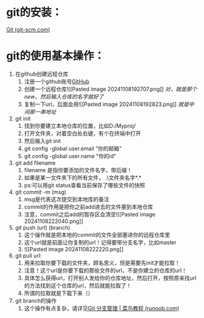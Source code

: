 # git的安装：
[Git (git-scm.com)](https://git-scm.com/)

# git的使用基本操作：
1. 在github创建远程仓库
	1. 注册一个github账号[GitHub](https://github.com/)
	2. 创建一个远程仓库![[Pasted image 20241108192707.png]]
		*对，就是那个new，然后输入仓库的名字就好了*
	3. 复制一下url，后面会用![[Pasted image 20241108192823.png]]
		*就是中间那一串地址* 
1. git init
	1. 找到你要建立本地仓库的位置，比如D:/Myproj/
	2. 打开文件夹，对着空白处右键，有个在终端中打开
	3. 然后输入git init
	4. git config -global user.email ”你的邮箱“
	5. git config -global user.name "你的id"
2. git add filename
	1. filename 是指你要添加的文件名字，带后缀！
	2. 如果是某一文件夹下的所有文件，    .\文件夹名字\*.*
	3. ps:可以用git status查看当前保存了哪些文件的快照
3. git commit -m (msg)
	1. msg是代表这次提交到本地库的备注
	2. commit的作用是把你之前add进去的文件塞到本地仓库
	3. 注意，commit之后add的暂存区会清空![[Pasted image 20241108222040.png]]
4. git push (url) (branch)
	1. 这个操作就是把本地的commit的文件全部塞进你的远程仓库里
	2. 这个url就是前面让你复制的url！记得要带分支名字，比如master
	3. ![[Pasted image 20241108222220.png]]
6. git pull url:
	1. 用来拉取你要下载的文件夹，顾名思义，但是需要先init才能拉取！
	2. 注意！这个url是你要下载的那些文件的url，不是你建立的仓库的url！
	3. 具体怎么获得url，打开别人发给你的仓库地址，然后打开，按照原来找url的方法找到这个仓库的url，然后就能拉取了！
	4. 所谓的拉取就是下载下来（）
7. git branch的操作
	1. 这个操作有点复杂，请详见[Git 分支管理 | 菜鸟教程 (runoob.com)](https://www.runoob.com/git/git-branch.html)
